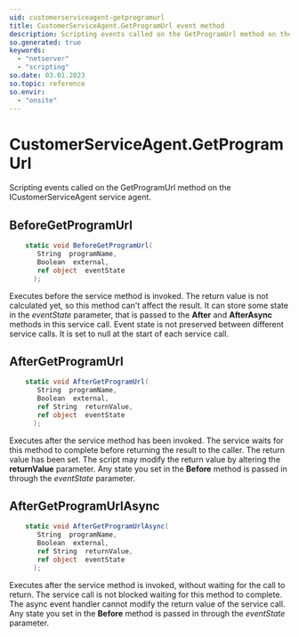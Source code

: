 ```yaml
---
uid: customerserviceagent-getprogramurl
title: CustomerServiceAgent.GetProgramUrl event method
description: Scripting events called on the GetProgramUrl method on the CustomerServiceAgent service agent.
so.generated: true
keywords:
  - "netserver"
  - "scripting"
so.date: 03.01.2023
so.topic: reference
so.envir:
  - "onsite"
---
```

# CustomerServiceAgent.GetProgramUrl

Scripting events called on the <see cref='M:SuperOffice.CRM.Services.ICustomerServiceAgent.GetProgramUrl'>GetProgramUrl</see> method on the <see cref='ICustomerServiceAgent'>ICustomerServiceAgent</see>  service agent.

## BeforeGetProgramUrl
```cs
    static void BeforeGetProgramUrl(
       String  programName,
       Boolean  external,
       ref object  eventState
      );
```
Executes before the service method is invoked.
The return value is not calculated yet, so this method can't affect the result.
It can store some state in the *eventState* parameter, that is passed to the **After** and **AfterAsync** methods in this service call.
Event state is not preserved between different service calls. It is set to null at the start of each service call.
## AfterGetProgramUrl
```cs
    static void AfterGetProgramUrl(
       String  programName,
       Boolean  external,
       ref String  returnValue,
       ref object  eventState
      );
```
Executes after the service method has been invoked. The service waits for this method to complete before returning the result to the caller.
The return value has been set. The script may modify the return value by altering the **returnValue** parameter.
Any state you set in the **Before** method is passed in through the *eventState* parameter.
## AfterGetProgramUrlAsync
```cs
    static void AfterGetProgramUrlAsync(
       String  programName,
       Boolean  external,
       ref String  returnValue,
       ref object  eventState
      );
```
Executes after the service method is invoked, without waiting for the call to return.
The service call is not blocked waiting for this method to complete.
The async event handler cannot modify the return value of the service call.
Any state you set in the **Before** method is passed in through the *eventState* parameter.

